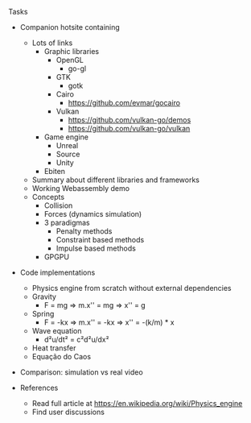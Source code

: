 Tasks

* Companion hotsite containing
    * Lots of links
        * Graphic libraries
            * OpenGL
                * go-gl
            * GTK
                * gotk
            * Cairo
                * https://github.com/evmar/gocairo
            * Vulkan
                * https://github.com/vulkan-go/demos
                * https://github.com/vulkan-go/vulkan
        * Game engine
            * Unreal
            * Source
            * Unity
        * Ebiten
    * Summary about different libraries and frameworks
    * Working Webassembly demo
    * Concepts
        * Collision
        * Forces (dynamics simulation)
        * 3 paradigmas
            * Penalty methods
            * Constraint based methods
            * Impulse based methods
        * GPGPU

* Code implementations
    * Physics engine from scratch without external dependencies
    * Gravity
        * F = mg =>  m.x'' = mg => x'' = g
    * Spring
        * F = -kx => m.x'' = -kx => x'' = -(k/m) * x
    * Wave equation 
        * d²u/dt² = c²d²u/dx² 
    * Heat transfer
    * Equação do Caos

* Comparison: simulation vs real video

* References
    * Read full article at https://en.wikipedia.org/wiki/Physics_engine
    * Find user discussions
